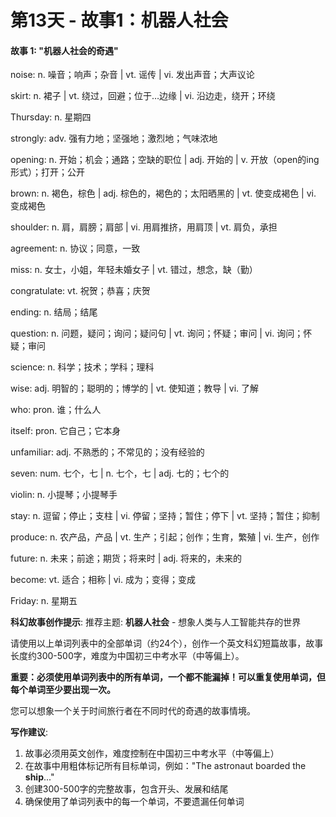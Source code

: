 # 第13天 - 故事1：机器人社会

#### 故事 1: "机器人社会的奇遇"

noise: n.  噪音；响声；杂音 | vt. 谣传 | vi. 发出声音；大声议论

skirt: n. 裙子 | vt. 绕过，回避；位于…边缘 | vi. 沿边走，绕开；环绕

Thursday: n. 星期四

strongly: adv. 强有力地；坚强地；激烈地；气味浓地

opening: n. 开始；机会；通路；空缺的职位 | adj. 开始的 | v. 开放（open的ing形式）；打开；公开

brown: n. 褐色，棕色 | adj. 棕色的，褐色的；太阳晒黑的 | vt. 使变成褐色 | vi. 变成褐色

shoulder: n. 肩，肩膀；肩部 | vi. 用肩推挤，用肩顶 | vt. 肩负，承担

agreement: n. 协议；同意，一致

miss: n. 女士，小姐，年轻未婚女子 | vt. 错过，想念，缺（勤）

congratulate: vt. 祝贺；恭喜；庆贺

ending: n. 结局；结尾

question: n. 问题，疑问；询问；疑问句 | vt. 询问；怀疑；审问 | vi. 询问；怀疑；审问

science: n. 科学；技术；学科；理科

wise: adj. 明智的；聪明的；博学的 | vt. 使知道；教导 | vi. 了解

who: pron. 谁；什么人

itself: pron. 它自己；它本身

unfamiliar: adj. 不熟悉的；不常见的；没有经验的

seven: num. 七个，七 | n. 七个，七 | adj. 七的；七个的

violin: n. 小提琴；小提琴手

stay: n. 逗留；停止；支柱 | vi. 停留；坚持；暂住；停下 | vt. 坚持；暂住；抑制

produce: n. 农产品，产品 | vt. 生产；引起；创作；生育，繁殖 | vi. 生产，创作

future: n. 未来；前途；期货；将来时 | adj. 将来的，未来的

become: vt. 适合；相称 | vi. 成为；变得；变成

Friday: n. 星期五

**科幻故事创作提示**:
推荐主题: **机器人社会** - 想象人类与人工智能共存的世界

请使用以上单词列表中的全部单词（约24个），创作一个英文科幻短篇故事，故事长度约300-500字，难度为中国初三中考水平（中等偏上）。

**重要：必须使用单词列表中的所有单词，一个都不能漏掉！可以重复使用单词，但每个单词至少要出现一次。**

您可以想象一个关于时间旅行者在不同时代的奇遇的故事情境。

**写作建议**: 
1. 故事必须用英文创作，难度控制在中国初三中考水平（中等偏上）
2. 在故事中用粗体标记所有目标单词，例如："The astronaut boarded the **ship**..."
3. 创建300-500字的完整故事，包含开头、发展和结尾
4. 确保使用了单词列表中的每一个单词，不要遗漏任何单词
